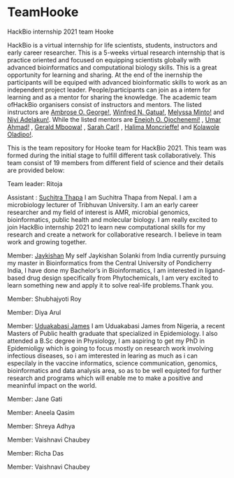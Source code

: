 # TeamHooke
HackBio internship 2021 team Hooke

HackBio is a virtual internship for life scientists, students, instructors and early career researcher. This is a 5-weeks virtual research internship that is practice oriented and focused on equipping scientists globally with advanced bioinformatics and computational biology skills. This is a great opportunity for learning and sharing. At the end of the inernship the participants will be equiped with advanced bioinformatic skills to work as an independent project leader. People/participants can join as a intern for learning and as a mentor for sharing the knowledge.
The academic team ofHackBio organisers consist of instructors and mentors. The listed instructors are [Ambrose O. George!](https://thehackbio.com/assets/images/69267083-2557083224519394-5150000632144330752-n-506x503.jpg), [Winfred N. Gatua!](https://thehackbio.com/assets/images/0-apyisa0c-qwjfxbm-506x379.jpg), [Melyssa Minto!](https://thehackbio.com/assets/images/eu69wojxeaawirm-506x337.jpg) and [Niyi Adelakun!](https://thehackbio.com/assets/images/img-20200725-wa0035-removebg-preview-4-433x577.png). While the listed mentors are [Enejoh O. Ojochenemi!](https://thehackbio.com/assets/images/fb-img-15919812906829476-696x696.jpg) , [Umar Ahmad!](https://thehackbio.com/assets/images/whatsapp-image-2020-12-28-at-2.18.38-pm-696x928.jpeg) , [Gerald Mboowa!](https://thehackbio.com/assets/images/download-201x251.jpeg) , [Sarah Carl!](https://thehackbio.com/assets/images/sarah-photo-800x800.jpg) , [Halima Moncrieffe!](https://thehackbio.com/assets/images/fog-1-696x696.png)  and [Kolawole Oladipo!](https://thehackbio.com/assets/images/oladipo-elijah-kolawole-512x512.jpg).

This is the team repository for Hooke team for HackBio 2021. This team was formed during the initial stage to fulfill different task collaboratively. This team consist of 19 members from different field of science and their details are provided below:

Team leader: Ritoja


Assistant : [Suchitra Thapa](https://media-exp1.licdn.com/dms/image/C5103AQFxeW2d5fS3oA/profile-displayphoto-shrink_800_800/0/1585376313919?e=1633564800&v=beta&t=-cL9D1a3Ud4VsCOMs0tSWs6Lmd1nGUCWpChMJSAr7Dg)
I am Suchitra Thapa from Nepal. I am a microbiology lecturer of Tribhuvan University. I am an early career researcher and my field of interest is AMR, microbial genomics, bioinformatics, public health and molecular biology. I am really excited to join HackBio internship 2021 to learn new computational skills for my research and create a network for collaborative research. I believe in team work and growing together.

Member: [Jaykishan](https://user-images.githubusercontent.com/86801284/128025078-f00fb2d2-971b-423e-b7b5-f3bae912a4ef.jpg)
My self Jaykishan Solanki from India currently pursuing my master in Bioinformatics from the Central University of Pondicherry India, I have done my Bachelor’s in Bioinformatics, I am interested in ligand-based drug design specifically from Phytochemicals, I am very excited to learn something new and apply it to solve real-life problems.Thank you.

Member: Shubhajyoti Roy

Member: Diya Arul

Member: [Uduakabasi James](https://user-images.githubusercontent.com/88382546/128068340-51233d8c-2150-40ca-81ce-de23d37beebe.jpg)
I am Uduakabasi James from Nigeria, a recent Masters of Public health graduate that specialized in Epidemiology. I also attended a B.Sc degree in Physiology, I am aspiring to get my PhD in Epidemioligy which is going to focus mostly on research work involving infectious diseases, so i am imterested in learing as much as i can especilaly in the vaccine informatics, science communication, genomics, bioinformatics and data analysis area, so as to be well equipted for further research and programs which will enable me to make a positive and meaninful impact on the world.

Member: Jane Gati 

Member: Aneela Qasim

Member: Shreya Adhya 

Member: Vaishnavi Chaubey

Member: Richa Das

Member: Vaishnavi Chaubey

